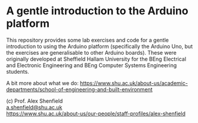 # A gentle introduction to the Arduino platform

This repository provides some lab exercises and code for a gentle introduction to using the Arduino platform (specifically the Arduino Uno, but the exercises are generalisable to other Arduino boards). These were originally developed at Sheffield Hallam University for the BEng Electrical and Electronic Engineering and BEng Computer Systems Engineering students.  

A bit more about what we do: https://www.shu.ac.uk/about-us/academic-departments/school-of-engineering-and-built-environment  

(c) Prof. Alex Shenfield  
a.shenfield@shu.ac.uk  
https://www.shu.ac.uk/about-us/our-people/staff-profiles/alex-shenfield  

